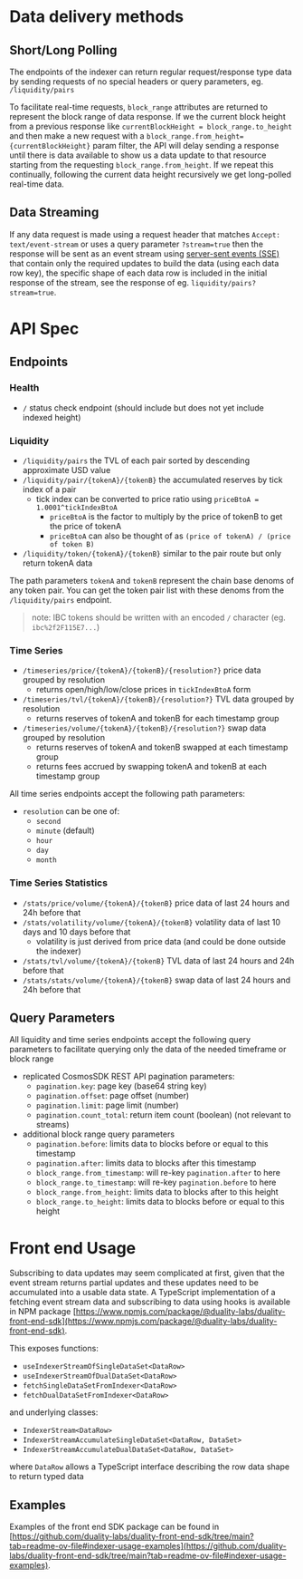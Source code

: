 # Data delivery methods

## Short/Long Polling

The endpoints of the indexer can return regular request/response type data by sending requests of no special headers or query parameters, eg. `/liquidity/pairs`

To facilitate real-time requests, `block_range` attributes are returned to represent the block range of data response. If we the current block height from a previous response like `currentBlockHeight = block_range.to_height` and then make a new request with a `block_range.from_height={currentBlockHeight}` param filter, the API will delay sending a response until there is data available to show us a data update to that resource starting from the requesting `block_range.from_height`. If we repeat this continually, following the current data height recursively we get long-polled real-time data.

## Data Streaming

If any data request is made using a request header that matches `Accept: text/event-stream` or uses a query parameter `?stream=true` then the response will be sent as an event stream using [server-sent events (SSE)](https://developer.mozilla.org/en-US/docs/Web/API/Server-sent_events) that contain only the required updates to build the data (using each data row key), the specific shape of each data row is included in the initial response of the stream, see the response of eg. `liquidity/pairs?stream=true`.

# API Spec

## Endpoints

### Health

- `/` status check endpoint (should include but does not yet include indexed height)

### Liquidity

- `/liquidity/pairs` the TVL of each pair sorted by descending approximate USD value
- `/liquidity/pair/{tokenA}/{tokenB}` the accumulated reserves by tick index of a pair
  - tick index can be converted to price ratio using `priceBtoA = 1.0001^tickIndexBtoA`
    - `priceBtoA` is the factor to multiply by the price of tokenB to get the price of tokenA
    - `priceBtoA` can also be thought of as `(price of tokenA) / (price of token B)`
- `/liquidity/token/{tokenA}/{tokenB}` similar to the pair route but only return tokenA data

The path parameters `tokenA` and `tokenB` represent the chain base denoms of any token pair. You can get the token pair list with these denoms from the `/liquidity/pairs` endpoint.

> note: IBC tokens should be written with an encoded `/` character (eg. `ibc%2f2F115E7...`)

### Time Series

- `/timeseries/price/{tokenA}/{tokenB}/{resolution?}` price data grouped by resolution
  - returns open/high/low/close prices in `tickIndexBtoA` form
- `/timeseries/tvl/{tokenA}/{tokenB}/{resolution?}` TVL data grouped by resolution
  - returns reserves of tokenA and tokenB for each timestamp group
- `/timeseries/volume/{tokenA}/{tokenB}/{resolution?}` swap data grouped by resolution
  - returns reserves of tokenA and tokenB swapped at each timestamp group
  - returns fees accrued by swapping tokenA and tokenB at each timestamp group

All time series endpoints accept the following path parameters:

- `resolution` can be one of:
  - `second`
  - `minute` (default)
  - `hour`
  - `day`
  - `month`

### Time Series Statistics

- `/stats/price/volume/{tokenA}/{tokenB}` price data of last 24 hours and 24h before that
- `/stats/volatility/volume/{tokenA}/{tokenB}` volatility data of last 10 days and 10 days before that
  - volatility is just derived from price data (and could be done outside the indexer)
- `/stats/tvl/volume/{tokenA}/{tokenB}` TVL data of last 24 hours and 24h before that
- `/stats/stats/volume/{tokenA}/{tokenB}` swap data of last 24 hours and 24h before that

## Query Parameters

All liquidity and time series endpoints accept the following query parameters to facilitate querying only the data of the needed timeframe or block range

- replicated CosmosSDK REST API pagination parameters:
  - `pagination.key`: page key (base64 string key)
  - `pagination.offset`: page offset (number)
  - `pagination.limit`: page limit (number)
  - `pagination.count_total`: return item count (boolean) (not relevant to streams)
- additional block range query parameters
  - `pagination.before`: limits data to blocks before or equal to this timestamp
  - `pagination.after`: limits data to blocks after this timestamp
  - `block_range.from_timestamp`: will re-key `pagination.after` to here
  - `block_range.to_timestamp`: will re-key `pagination.before` to here
  - `block_range.from_height`: limits data to blocks after to this height
  - `block_range.to_height`: limits data to blocks before or equal to this height

# Front end Usage

Subscribing to data updates may seem complicated at first, given that the event stream returns partial updates and these updates need to be accumulated into a usable data state. A TypeScript implementation of a fetching event stream data and subscribing to data using hooks is available in NPM package [https://www.npmjs.com/package/@duality-labs/duality-front-end-sdk](https://www.npmjs.com/package/@duality-labs/duality-front-end-sdk).

This exposes functions:

- `useIndexerStreamOfSingleDataSet<DataRow>`
- `useIndexerStreamOfDualDataSet<DataRow>`
- `fetchSingleDataSetFromIndexer<DataRow>`
- `fetchDualDataSetFromIndexer<DataRow>`

and underlying classes:

- `IndexerStream<DataRow>`
- `IndexerStreamAccumulateSingleDataSet<DataRow, DataSet>`
- `IndexerStreamAccumulateDualDataSet<DataRow, DataSet>`

where `DataRow` allows a TypeScript interface describing the row data shape to return typed data

## Examples

Examples of the front end SDK package can be found in [https://github.com/duality-labs/duality-front-end-sdk/tree/main?tab=readme-ov-file#indexer-usage-examples](https://github.com/duality-labs/duality-front-end-sdk/tree/main?tab=readme-ov-file#indexer-usage-examples).
